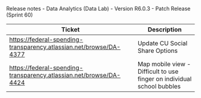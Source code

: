 Release notes - Data Analytics (Data Lab) - Version R6.0.3 - Patch Release (Sprint 60)

| Ticket | Description |
|---------------- | -------- |
| https://federal-spending-transparency.atlassian.net/browse/DA-4377 | Update CU Social Share Options |
| https://federal-spending-transparency.atlassian.net/browse/DA-4424 | Map mobile view - Difficult to use finger on individual school bubbles |